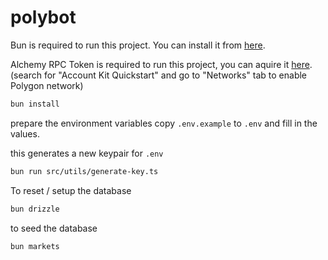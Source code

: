 # polybot

Bun is required to run this project. You can install it from [here](https://bun.sh/).

Alchemy RPC Token is required to run this project, you can aquire it [here](https://www.alchemy.com/). (search for "Account Kit Quickstart" and go to "Networks" tab to enable Polygon network)

```bash
bun install
```

prepare the environment variables copy `.env.example` to `.env` and fill in the values.

this generates a new keypair for `.env`

```bash
bun run src/utils/generate-key.ts
```

To reset / setup the database

```bash
bun drizzle
```

to seed the database

```bash
bun markets
```

